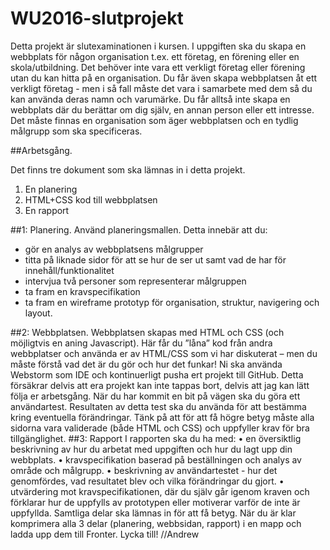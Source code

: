 # WU2016-slutprojekt
Detta projekt är slutexaminationen i kursen. I uppgiften ska du skapa en webbplats för någon organisation t.ex. ett företag, en förening eller en skola/utbildning. 
Det behöver inte vara ett verkligt företag eller förening utan du kan hitta på en organisation. Du får även skapa webbplatsen åt ett verkligt företag - men i så fall måste det vara i samarbete med dem så du kan använda deras namn och varumärke. Du får alltså inte skapa en webbplats där du berättar om dig själv, en annan person eller ett intresse. Det måste finnas en organisation som äger webbplatsen och en tydlig målgrupp som ska specificeras.

##Arbetsgång.

Det finns tre dokument som ska lämnas in i detta projekt.

1. En planering
2. HTML+CSS kod till webbplatsen
3. En rapport

##1: Planering.
Använd planeringsmallen. Detta innebär att du:
+ gör en analys av webbplatsens målgrupper
+ titta på liknade sidor för att se hur de ser ut samt vad de har för innehåll/funktionalitet
+ intervjua två personer som representerar målgruppen
+ ta fram en kravspecifikation
+ ta fram en wireframe prototyp för organisation, struktur, navigering och layout.

##2: Webbplatsen.
Webbplatsen skapas med HTML och CSS (och möjligtvis en aning Javascript).  Här får du ”låna” kod från andra webbplatser och använda er av HTML/CSS som vi har diskuterat – men du måste förstå vad det är du gör och hur det funkar!
Ni ska använda Webstorm som IDE och kontinuerligt pusha ert projekt till GitHub. Detta försäkrar delvis att era projekt kan inte tappas bort, delvis att jag kan lätt följa er arbetsgång.
När du har kommit en bit på vägen ska du göra ett användartest. Resultaten av detta test ska du använda för att bestämma kring eventuella förändringar.
Tänk på att för att få högre betyg måste alla sidorna vara validerade (både HTML och CSS) och uppfyller krav för bra tillgänglighet.
##3: Rapport
I rapporten ska du ha med:
•	en översiktlig beskrivning av hur du arbetat med uppgiften och hur du lagt upp din webbplats.
•	kravspecifikation baserad på beställningen och analys av område och målgrupp.
•	beskrivning av användartestet - hur det genomfördes, vad resultatet blev och vilka förändringar du gjort.
•	utvärdering mot kravspecifikationen, där du själv går igenom kraven och förklarar hur de uppfylls av prototypen eller motiverar varför de inte är uppfyllda.
Samtliga delar ska lämnas in för att få betyg. När du är klar komprimera alla 3 delar (planering, webbsidan, rapport) i en mapp och ladda upp dem till Fronter. 
Lycka till!
//Andrew


